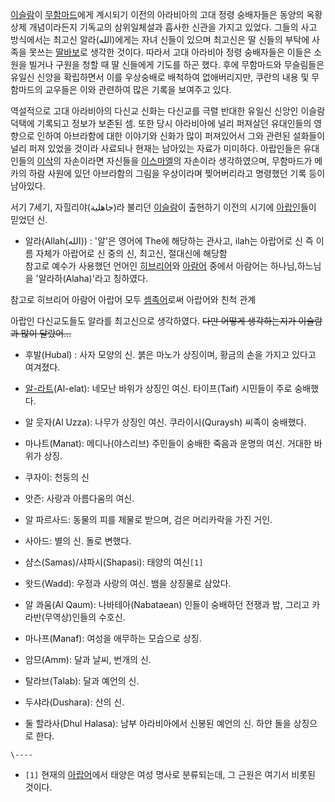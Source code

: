[이슬람](%EC%9D%B4%EC%8A%AC%EB%9E%8C.md)이
[무함마드](%EB%AC%B4%ED%95%A8%EB%A7%88%EB%93%9C.md)에게 계시되기 이전의 아라비아의 고대 정령
숭배자들은 동양의 옥황상제 개념이라든지 기독교의 삼위일체설과 흡사한 신관을 가지고 있었다. 그들의 사고 방식에서는 최고신
알라(الله)에게는 자녀 신들이 있으며 최고신은 딸 신들의 부탁에 사족을 못쓰는
[딸바보](%EB%94%B8%EB%B0%94%EB%B3%B4.md)로 생각한 것이다. 따라서 고대 아라비아 정령 숭배자들은 이들은
소원을 빌거나 구원을 청할 때 딸 신들에게 기도를 하곤 했다. 후에 무함마드와 무슬림들은 유일신 신앙을 확립하면서 이를 우상숭배로 배척하여
없애버리지만, 쿠란의 내용 및 무함마드의 교우들은 이와 관련하여 많은 기록을 보여주고 있다.

역설적으로 고대 아라비아의 다신교 신화는 다신교를 극렬 반대한 유일신 신앙인 이슬람 덕택에 기록되고 정보가 보존된 셈. 또한 당시 아라비아에
널리 퍼져살던 유대인들의 영향으로 인하여 아브라함에 대한 이야기와 신화가 많이 퍼져있어서 그와 관련된 설화들이 널리 퍼져 있었을 것이라
사료되나 현재는 남아있는 자료가 미미하다. 아랍인들은 유대인들의 [이삭](%EC%9D%B4%EC%82%AD.md)의 자손이라면 자신들을
[이스마엘](%EC%9D%B4%EC%8A%A4%EB%A7%88%EC%97%98.md)의 자손이라 생각하였으며, 무함마드가 메카의 하람
사원에 있던 아브라함의 그림을 우상이라며 찢어버리라고 명령했던 기록 등이 남아있다.

서기 7세기, 자힐리야(جاهلية‎)라 불리던 [이슬람](%EC%9D%B4%EC%8A%AC%EB%9E%8C.md)이 출현하기 이전의
시기에 [아랍인](%EC%95%84%EB%9E%8D%EC%9D%B8.md)들이 믿었던 신.

  * 알라(Allah(الله)) : '알'은 영어에 The에 해당하는 관사고, ilah는 아랍어로 신
즉 이름 자체가 아랍어로 신 중의 신, 최고신, 절대신에 해당함  
참고로 예수가 사용했던 언어인 [히브리어](%ED%9E%88%EB%B8%8C%EB%A6%AC%EC%96%B4.md)와
[아람어](%EC%95%84%EB%9E%8C%EC%96%B4.md) 중에서 아람어는 하나님,하느님을 '알라하(Alaha)'라고
칭하였다.

참고로 히브리어 아람어 아랍어 모두 [셈족어](%EC%85%88%EC%A1%B1%EC%96%B4.md)로써 아랍어와 친척 관계

아랍인 다신교도들도 알라를 최고신으로 생각하였다. <del>다만 어떻게 생각하는지가 이슬람과 많이 달랐어...</del>

  * 후발(Hubal) : 사자 모양의 신. 붉은 마노가 상징이며, 황금의 손을 가지고 있다고 여겨졌다.  

  * [알-라트](%EC%95%8C%EB%A6%B4%EB%9D%BC%ED%8A%B8.md)(Al-elat): 네모난 바위가 상징인 여신. 타이프(Taif) 시민들이 주로 숭배했다.  

  * 알 웃자(Al Uzza): 나무가 상징인 여신. 쿠라이시(Quraysh) 씨족이 숭배했다.  

  * 마나트(Manat): 메디나(야스리브) 주민들이 숭배한 죽음과 운명의 여신. 거대한 바위가 상징.  

  * 쿠자이: 천둥의 신  

  * 앗즌: 사랑과 아름다움의 여신.  

  * 알 파르사드: 동물의 피를 제물로 받으며, 검은 머리카락을 가진 거인.   

  * 사아드: 별의 신. 돌로 변했다.   

  * 샴스(Samas)/샤파시(Shapasi): 태양의 여신`[1]`  

  * 왓드(Wadd): 우정과 사랑의 여신. 뱀을 상징물로 삼았다.  

  * 알 콰움(Al Qaum): 나바테아(Nabataean) 인들이 숭배하던 전쟁과 밤, 그리고 카라반(무역상)인들의 수호신.   

  * 마나프(Manaf): 여성을 애무하는 모습으로 상징.  

  * 암므(Amm): 달과 날씨, 번개의 신.  

  * 탈라브(Talab): 달과 예언의 신.
  * 두샤라(Dushara): 산의 신.  

  * 둘 할라사(Dhul Halasa): 남부 아라비아에서 신봉된 예언의 신. 하얀 돌을 상징으로 한다.

`\----`

  * `[1]` 현재의 [아랍어](%EC%95%84%EB%9E%8D%EC%96%B4.md)에서 태양은 여성 명사로 분류되는데, 그 근원은 여기서 비롯된 것이다.

